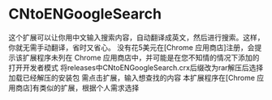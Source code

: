 # CNtoENGoogleSearch

这个扩展可以让你用中文输入搜索内容，自动翻译成英文，然后进行搜索。这样，你就无需手动翻译，省时又省心。
没有花5美元在[Chrome 应用商店]注册，会提示该扩展程序未列在 Chrome 应用商店中，并可能是在您不知情的情况下添加的
打开开发者模式
将releases中CNtoENGoogleSearch.crx后缀改为rar解压后选择加载已经解压的安装包
需点击扩展，输入想查找的内容
本扩展程序在[Chrome 应用商店]有类似的扩展，根据个人需求选择
